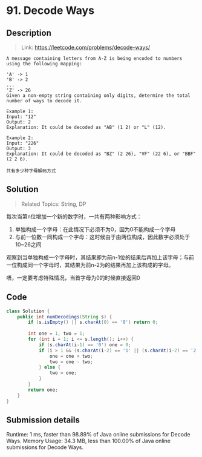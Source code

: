 # 91. Decode Ways

## Description

> Link: https://leetcode.com/problems/decode-ways/

```
A message containing letters from A-Z is being encoded to numbers using the following mapping:

'A' -> 1
'B' -> 2
...
'Z' -> 26
Given a non-empty string containing only digits, determine the total number of ways to decode it.

Example 1:
Input: "12"
Output: 2
Explanation: It could be decoded as "AB" (1 2) or "L" (12).

Example 2:
Input: "226"
Output: 3
Explanation: It could be decoded as "BZ" (2 26), "VF" (22 6), or "BBF" (2 2 6).

共有多少种字母解码方式

```


## Solution

> Related Topics: String, DP

每次当第n位增加一个新的数字时，一共有两种影响方式：<br>
1. 单独构成一个字母：在此情况下必须不为0，因为0不能构成一个字母
2. 与前一位数一同构成一个字母：这时候由于由两位构成，因此数字必须处于10~26之间

观察到当单独构成一个字母时，其结果即为前n-1位的结果后再加上该字母；与前一位构成同一个字母时，其结果为前n-2为的结果再加上该构成的字母。

唔，一定要考虑特殊情况，当首字母为0的时候直接返回0

## Code

```java
class Solution {
    public int numDecodings(String s) {
        if (s.isEmpty() || s.charAt(0) == '0') return 0;
        
        int one = 1, two = 1;
        for (int i = 1; i <= s.length(); i++) {
            if (s.charAt(i-1) == '0') one = 0;
            if (i > 1 && (s.charAt(i-2) == '1' || (s.charAt(i-2) == '2' && s.charAt(i-1) <= '6'))) {
                one = one + two;
                two = one - two;
            } else {
                two = one;
            }
        }
        return one;
    }
}
```


## Submission details
Runtime: 1 ms, faster than 98.89% of Java online submissions for Decode Ways.
Memory Usage: 34.3 MB, less than 100.00% of Java online submissions for Decode Ways.
